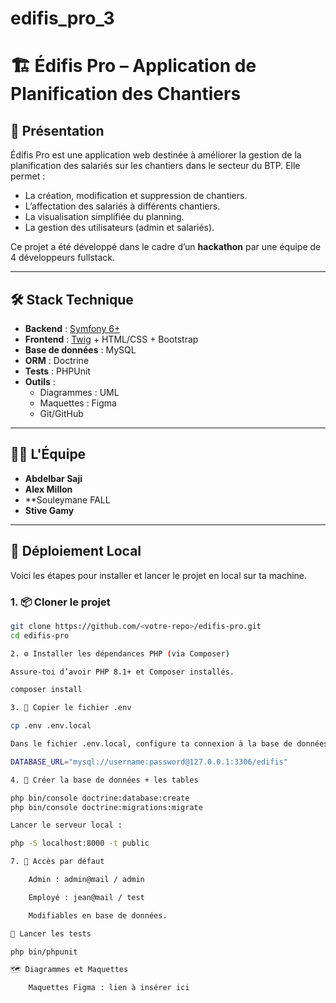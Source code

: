 # edifis_pro_3

# 🏗️ Édifis Pro – Application de Planification des Chantiers

## 📌 Présentation

Édifis Pro est une application web destinée à améliorer la gestion de la planification des salariés sur les chantiers dans le secteur du BTP. Elle permet :

- La création, modification et suppression de chantiers.
- L’affectation des salariés à différents chantiers.
- La visualisation simplifiée du planning.
- La gestion des utilisateurs (admin et salariés).

Ce projet a été développé dans le cadre d’un **hackathon** par une équipe de 4 développeurs fullstack.

---

## 🛠️ Stack Technique

- **Backend** : [Symfony 6+](https://symfony.com/)
- **Frontend** : [Twig](https://twig.symfony.com/) + HTML/CSS + Bootstrap
- **Base de données** : MySQL
- **ORM** : Doctrine
- **Tests** : PHPUnit
- **Outils** :
  - Diagrammes : UML
  - Maquettes : Figma
  - Git/GitHub

---

## 👨‍💻 L'Équipe

- **Abdelbar Saji** 
- **Alex Millon** 
- **Souleymane FALL
- **Stive Gamy**

---

## 🚀 Déploiement Local

Voici les étapes pour installer et lancer le projet en local sur ta machine.

### 1. 📦 Cloner le projet

```bash
git clone https://github.com/<votre-repo>/edifis-pro.git
cd edifis-pro

2. ⚙️ Installer les dépendances PHP (via Composer)

Assure-toi d’avoir PHP 8.1+ et Composer installés.

composer install

3. 🧪 Copier le fichier .env

cp .env .env.local

Dans le fichier .env.local, configure ta connexion à la base de données MySQL :

DATABASE_URL="mysql://username:password@127.0.0.1:3306/edifis"

4. 🧱 Créer la base de données + les tables

php bin/console doctrine:database:create
php bin/console doctrine:migrations:migrate

Lancer le serveur local :

php -S localhost:8000 -t public

7. 🔐 Accès par défaut

    Admin : admin@mail / admin

    Employé : jean@mail / test

    Modifiables en base de données.

🧪 Lancer les tests

php bin/phpunit

🗺️ Diagrammes et Maquettes

    Maquettes Figma : lien à insérer ici
